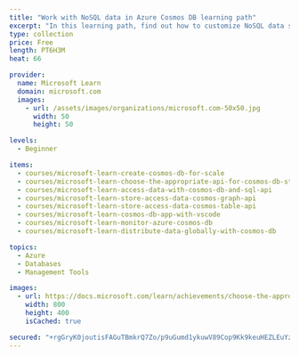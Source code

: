 ```yaml
---
title: "Work with NoSQL data in Azure Cosmos DB learning path"
excerpt: "In this learning path, find out how to customize NoSQL data storage and distribution with the Azure portal, Cosmos DB extension, and Cosmos DB .NET Core SDK."
type: collection
price: Free
length: PT6H3M
heat: 66

provider:
  name: Microsoft Learn
  domain: microsoft.com
  images:
    - url: /assets/images/organizations/microsoft.com-50x50.jpg
      width: 50
      height: 50

levels:
  - Beginner

items:
  - courses/microsoft-learn-create-cosmos-db-for-scale
  - courses/microsoft-learn-choose-the-appropriate-api-for-cosmos-db-storage
  - courses/microsoft-learn-access-data-with-cosmos-db-and-sql-api
  - courses/microsoft-learn-store-access-data-cosmos-graph-api
  - courses/microsoft-learn-store-access-data-cosmos-table-api
  - courses/microsoft-learn-cosmos-db-app-with-vscode
  - courses/microsoft-learn-monitor-azure-cosmos-db
  - courses/microsoft-learn-distribute-data-globally-with-cosmos-db

topics:
  - Azure
  - Databases
  - Management Tools

images:
  - url: https://docs.microsoft.com/learn/achievements/choose-the-appropriate-api-for-cosmos-db-storage-social.png
    width: 800
    height: 400
    isCached: true

secured: "+rgGryK0joutisFAGuTBmkrQ7Zo/p9uGumd1ykuwV89Cop9Kk9keuHEZLEuYzdOZgWPhyv1XjS5xbeEEN9b8Uaz6stmsbRCMghnOD5JMlZ23N2/mPr6SbFt3dbCp0KaWsG9jiE3p9HUQzxy1lY6xiz1/Q2pt7InkbTGbPiInHWrE8YB2OUhPa9MTHDF1jeW9eDffCsqWCE8+t1TMdmocTbhOc29mYrDVOnJBOWc2ExwO3LdYetMYItt0VtSoWJgALhI+a0wvDOJo4ZsgX6Jr6CCViq5ABjkPEx7qxHcVIB7P7793uWV9AZ8aIekp9XjhzRRgpH2uxmayjcbwPqdX8Q==;biihegAC1kOf71zoMgT3fg=="
---
```


